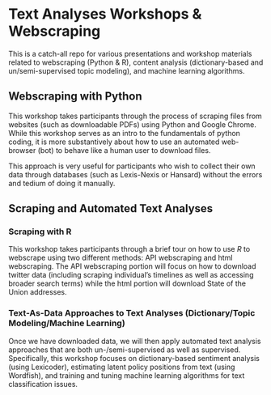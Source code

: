 # Text Analyses Workshops & Webscraping
This is a catch-all repo for various presentations and workshop materials related to webscraping (Python & R), content analysis (dictionary-based and un/semi-supervised topic modeling), and machine learning algorithms.

## Webscraping with Python
This workshop takes participants through the process of scraping files from websites (such as downloadable PDFs) using Python and Google Chrome. While this workshop serves as an intro to the fundamentals of python coding, it is more substantively about how to use an automated web-browser (bot) to behave like a human user to download files.

This approach is very useful for participants who wish to collect their own data through databases (such as Lexis-Nexis or Hansard) without the errors and tedium of doing it manually.

## Scraping and Automated Text Analyses
### Scraping with R
This workshop takes participants through a brief tour on how to use *R* to webscrape using two different methods: API webscraping and html webscraping. The API webscraping portion will focus on how to download twitter data (including scraping individual’s timelines as well as accessing broader search terms) while the html portion will download State of the Union addresses. 

### Text-As-Data Approaches to Text Analyses (Dictionary/Topic Modeling/Machine Learning)
Once we have downloaded data, we will then apply automated text analysis approaches that are both un-/semi-supervised as well as supervised. Specifically, this workshop focuses on dictionary-based sentiment analysis (using Lexicoder), estimating latent policy positions from text (using Wordfish), and training and tuning machine learning algorithms for text classification issues.

